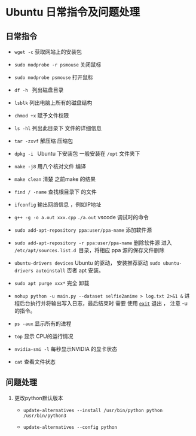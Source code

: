 # Ubuntu 日常指令及问题处理

## 日常指令

- `wget -c`  获取网站上的安装包

- `sudo modprobe -r psmouse`  关闭鼠标

- `sudo modprobe psmouse`   打开鼠标

- `df -h `  列出磁盘目录

- `lsblk`  列出电脑上所有的磁盘结构

- `chmod +x`  赋予文件权限

- `ls -hl`  列出此目录下 文件的详细信息

- `tar -zxvf`  解压缩 压缩包

- `dpkg -i `  Ubuntu 下安装包 一般安装在 `/opt`  文件夹下

- `nake -j8`  用八个核对文件 编译

- `make clean`  清楚 之前make 的结果

- `find / -name`  查找根目录下 的文件

- `ifconfig`  输出网络信息 ，例如IP地址

- `g++ -g -o a.out xxx.cpp`     `./a.out`   vscode  调试时的命令

- `sudo add-apt-repository ppa:user/ppa-name` 添加软件源 

- `sudo add-apt-repository -r ppa:user/ppa-name`  删除软件源  进入 `/etc/apt/sources.list.d `目录，将相应 ppa 源的保存文件删除

- `ubuntu-drivers devices`   Ubuntu 的驱动， 安装推荐驱动 `sudo ubuntu-drivers autoinstall`   否者 apt 安装。

- `sudo apt purge xxx*`  完全 卸载

- `nohup python -u main.py --dataset selfie2anime > log.txt 2>&1 &`   进程后台执行并将输出写入日志，最后结束时 需要  使用 <u>`exit`</u>  退出 ， 注意  -u  的指令。

- `ps -aux`  显示所有的进程

- `top`  显示 CPU的运行情况

- `nvidia-smi -l`   每秒显示NVIDIA 的显卡状态

- `cat`  查看文件状态  

  

 





## 问题处理

1. 更改python默认版本

   - `update-alternatives --install /usr/bin/python python /usr/bin/python3`

   - `update-alternatives --config python`

     

     
